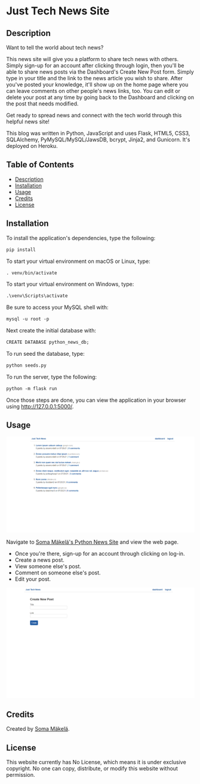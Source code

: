 # Just Tech News Site

## Description

Want to tell the world about tech news?

This news site will give you a platform to share tech news with others. Simply sign-up for an account after clicking through login, then you'll be able to share news posts via the Dashboard's Create New Post form. Simply type in your title and the link to the news article you wish to share. After you've posted your knowledge, it'll show up on the home page where you can leave comments on other people's news links, too. You can edit or delete your post at any time by going back to the Dashboard and clicking on the post that needs modified.

Get ready to spread news and connect with the tech world through this helpful news site!

This blog was written in Python, JavaScript and uses Flask, HTML5, CSS3, SQLAlchemy, PyMySQL/MySQL/JawsDB, bcrypt, Jinja2, and Gunicorn. It's deployed on Heroku.

## Table of Contents

* [Description](#description)
* [Installation](#installation)
* [Usage](#usage)
* [Credits](#credits)
* [License](#license)

## Installation

To install the application's dependencies, type the following:
```md
pip install
```
To start your virtual environment on macOS or Linux, type:
```md
. venv/bin/activate
```
To start your virtual environment on Windows, type:
```md
.\venv\Scripts\activate
```
Be sure to access your MySQL shell with:
```md
mysql -u root -p
```
Next create the initial database with:
```md
CREATE DATABASE python_news_db;
```
To run seed the database, type: 
```md
python seeds.py
```
To run the server, type the following:
```md
python -m flask run
```

Once those steps are done, you can view the application in your browser using http://127.0.0.1:5000/.

## Usage

![Soma Mäkelä's Python News Site](./assets/python-news-blog.png)

Navigate to [Soma Mäkelä's Python News Site](https://python-tech-news.herokuapp.com/) and view the web page.

* Once you're there, sign-up for an account through clicking on log-in.
* Create a news post.
* View someone else's post.
* Comment on someone else's post.
* Edit your post.

![Soma Mäkelä's Python News Site](./assets/create-news.png)

## Credits

Created by [Soma Mäkelä](https://github.com/smakela13).

## License

This website currently has No License, which means it is under exclusive copyright. No one can copy, distribute, or modify this website without permission.
